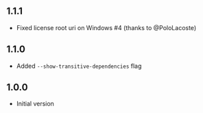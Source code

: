 ## 1.1.1

- Fixed license root uri on Windows #4 (thanks to @PoloLacoste)

## 1.1.0

- Added `--show-transitive-dependencies` flag

## 1.0.0

- Initial version
